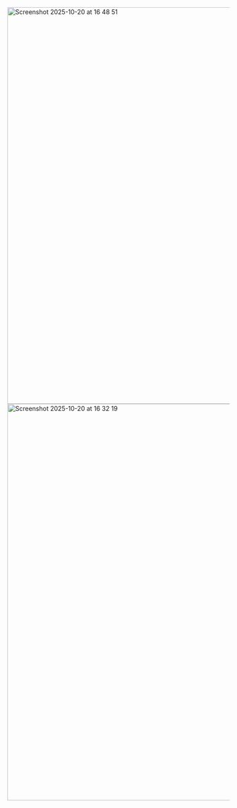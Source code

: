 <img width="1440" height="900" alt="Screenshot 2025-10-20 at 16 48 51" src="https://github.com/user-attachments/assets/d6197381-94ec-4e08-a234-5ca075bc77fb" />
<img width="1440" height="900" alt="Screenshot 2025-10-20 at 16 32 19" src="https://github.com/user-attachments/assets/b03c74a8-e03a-448e-822d-c5c2ac2a2f9e" />

